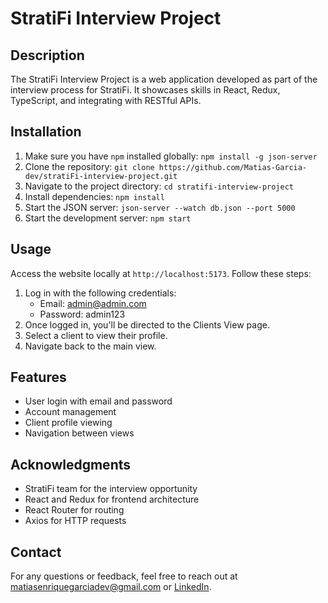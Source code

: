 

# StratiFi Interview Project

## Description
The StratiFi Interview Project is a web application developed as part of the interview process for StratiFi. It showcases skills in React, Redux, TypeScript, and integrating with RESTful APIs.

## Installation
1. Make sure you have `npm` installed globally: `npm install -g json-server`
2. Clone the repository: `git clone https://github.com/Matias-Garcia-dev/stratiFi-interview-project.git`
3. Navigate to the project directory: `cd stratifi-interview-project`
4. Install dependencies: `npm install`
5. Start the JSON server: `json-server --watch db.json --port 5000`
6. Start the development server: `npm start`

## Usage
Access the website locally at `http://localhost:5173`. Follow these steps:
1. Log in with the following credentials:
   - Email: admin@admin.com
   - Password: admin123
2. Once logged in, you'll be directed to the Clients View page.
3. Select a client to view their profile.
4. Navigate back to the main view.

## Features
- User login with email and password
- Account management
- Client profile viewing
- Navigation between views

## Acknowledgments
- StratiFi team for the interview opportunity
- React and Redux for frontend architecture
- React Router for routing
- Axios for HTTP requests

## Contact
For any questions or feedback, feel free to reach out at matiasenriquegarciadev@gmail.com or [LinkedIn](https://www.linkedin.com/in/matias-garcia-1a661153/).
